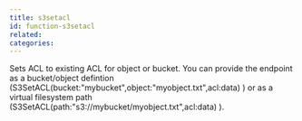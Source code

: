 ```yaml
---
title: s3setacl
id: function-s3setacl
related:
categories:
---
```


Sets ACL to existing ACL for object or bucket. You can provide the endpoint as a bucket/object defintion (S3SetACL(bucket:"mybucket",object:"myobject.txt",acl:data) ) or as a virtual filesystem path (S3SetACL(path:"s3://mybucket/myobject.txt",acl:data) ).